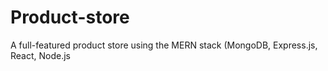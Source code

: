 # Product-store
A full-featured product store using the MERN stack (MongoDB, Express.js, React, Node.js
